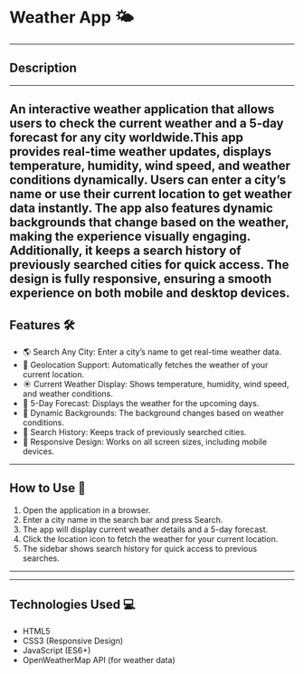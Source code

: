 
# Weather App 🌤️
---
## Description
---
An interactive weather application that allows users to check the current weather and a 5-day forecast for any city worldwide.This app provides real-time weather updates, displays temperature, humidity, wind speed, and weather conditions dynamically. Users can enter a city’s name or use their current location to get weather data instantly.
The app also features dynamic backgrounds that change based on the weather, making the experience visually engaging. Additionally, it keeps a search history of previously searched cities for quick access. The design is fully responsive, ensuring a smooth experience on both mobile and desktop devices.
------------
## Features 🛠️
 - 🌎 Search Any City: Enter a city’s name to get real-time weather data.
 - 📍 Geolocation Support: Automatically fetches the weather of your current location.
 - ☀️ Current Weather Display: Shows temperature, humidity, wind speed, and weather conditions.
 - 📅 5-Day Forecast: Displays the weather for the upcoming days.
 - 🎨 Dynamic Backgrounds: The background changes based on weather conditions.
 - 📜 Search History: Keeps track of previously searched cities.
 - 📱 Responsive Design: Works on all screen sizes, including mobile devices.
---
## How to Use 🚀
 1. Open the application in a browser.
 2. Enter a city name in the search bar and press Search.
 3. The app will display current weather details and a 5-day forecast.
 4. Click the location icon to fetch the weather for your current location.
 5. The sidebar shows search history for quick access to previous searches.
---

---
## Technologies Used 💻
-  HTML5
-  CSS3 (Responsive Design)
-  JavaScript (ES6+)
-  OpenWeatherMap API (for weather data)


